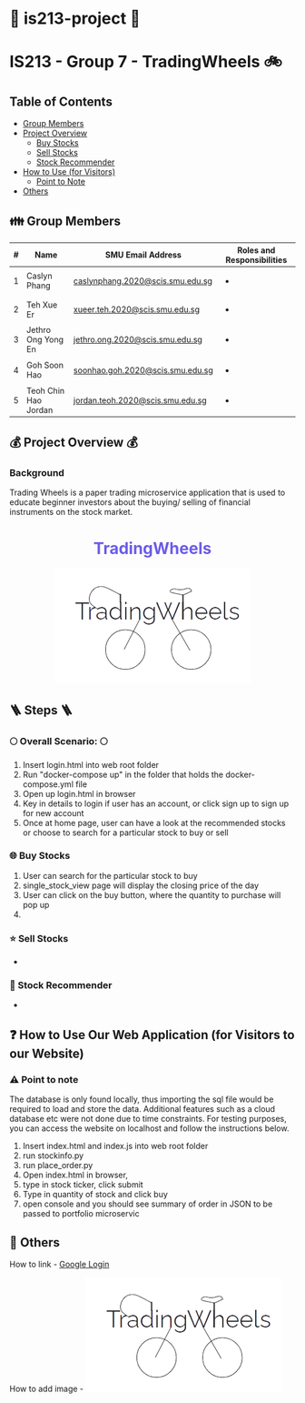 # :wave: is213-project :wave:

# IS213 - Group 7 - TradingWheels :bike:

## Table of Contents
* [Group Members](#family-group-members)
* [Project Overview](#moneybag-project-overview-moneybag)
    * [Buy Stocks](#globe_with_meridians-buy-stocks)
    * [Sell Stocks](#star-sell-stocks)
    * [Stock Recommender](#dart-stock-recommender)
* [How to Use (for Visitors)](#question-how-to-use-our-web-application-for-visitors-to-our-website)
    * [Point to Note](#warning-point-to-note)
* [Others](#notebook_with_decorative_cover-others)

## :family: Group Members

| # | Name | SMU Email Address | Roles and Responsibilities |
| ----------- | ----------- | ----------- | ----------- |
| 1 | Caslyn Phang | caslynphang.2020@scis.smu.edu.sg | <ul><li></li></ul>|
| 2 | Teh Xue Er | xueer.teh.2020@scis.smu.edu.sg | <ul><li></li></ul>|
| 3 | Jethro Ong Yong En | jethro.ong.2020@scis.smu.edu.sg | <ul><li></li></ul>|
| 4 | Goh Soon Hao | soonhao.goh.2020@scis.smu.edu.sg |<ul><li></li></ul>|
| 5 | Teoh Chin Hao Jordan | jordan.teoh.2020@scis.smu.edu.sg | <ul><li></li></ul>|

## :moneybag: Project Overview :moneybag:
### Background
Trading Wheels is a paper trading microservice application that is used to educate beginner investors about the buying/ selling of financial instruments on the stock market.

<div align='center'>
    <h1 style="color: #6C5CE7">TradingWheels</h1>
    <img src="images/logo.png">
</div>

## :ladder: Steps :ladder:

### :full_moon: Overall Scenario: :full_moon:

1. Insert login.html into web root folder
2. Run "docker-compose up" in the folder that holds the docker-compose.yml file
3. Open up login.html in browser
4. Key in details to login if user has an account, or click sign up to sign up for new account
5. Once at home page, user can have a look at the recommended stocks or choose to search for a particular stock to buy or sell

### :globe_with_meridians: Buy Stocks
1. User can search for the particular stock to buy
2. single_stock_view page will display the closing price of the day
3. User can click on the buy button, where the quantity to purchase will pop up
4. 

### :star: Sell Stocks
*

### :dart: Stock Recommender
*

## :question: How to Use Our Web Application (for Visitors to our Website)


### :warning: Point to note

The database is only found locally, thus importing the sql file would be required to load and store the data. Additional features such as a cloud database etc were not done due to time constraints. For testing purposes, you can access the website on localhost and follow the instructions below.


1. Insert index.html and index.js into web root folder
2. run stockinfo.py
3. run place_order.py
3. Open index.html in browser, 
4. type in stock ticker, click submit
5. Type in quantity of stock and click buy
6. open console and you should see summary of order in JSON to be passed to portfolio microservic

## :notebook_with_decorative_cover: Others


How to link - [Google Login](https://developers.google.com/identity/gsi/web)

How to add image - ![Logo](images/logo.png)

